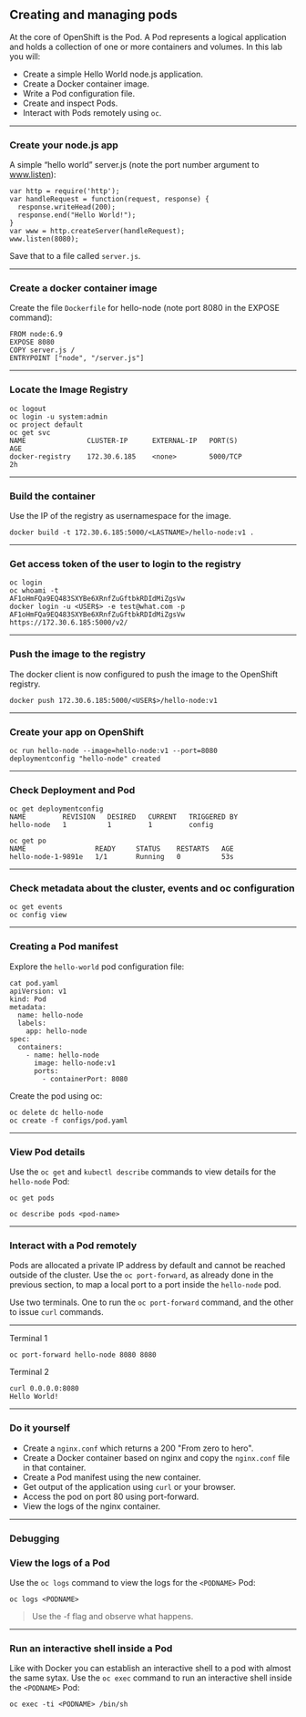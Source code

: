 ## Creating and managing pods

At the core of OpenShift is the Pod. A Pod represents a logical application and holds a collection of one or more containers and volumes. In this lab you will:

* Create a simple Hello World node.js application.
* Create a Docker container image.
* Write a Pod configuration file.
* Create and inspect Pods.
* Interact with Pods remotely using `oc`.

----

### Create your node.js app

A simple “hello world” server.js (note the port number argument to www.listen):
```
var http = require('http');
var handleRequest = function(request, response) {
  response.writeHead(200);
  response.end("Hello World!");
}
var www = http.createServer(handleRequest);
www.listen(8080);
```

Save that to a file called `server.js`.

----

### Create a docker container image

Create the file `Dockerfile` for hello-node (note port 8080 in the EXPOSE command):
```
FROM node:6.9
EXPOSE 8080
COPY server.js /
ENTRYPOINT ["node", "/server.js"]
```

----

### Locate the Image Registry

```
oc logout
oc login -u system:admin
oc project default
oc get svc
NAME               CLUSTER-IP      EXTERNAL-IP   PORT(S)                   AGE
docker-registry    172.30.6.185    <none>        5000/TCP                  2h
```

----

### Build the container

Use the IP of the registry as usernamespace for the image.

```
docker build -t 172.30.6.185:5000/<LASTNAME>/hello-node:v1 .
```

----

### Get access token of the user to login to the registry

```
oc login
oc whoami -t
AF1oHmFQa9EQ483SXYBe6XRnfZuGftbkRDIdMiZgsVw
docker login -u <USER$> -e test@what.com -p AF1oHmFQa9EQ483SXYBe6XRnfZuGftbkRDIdMiZgsVw https://172.30.6.185:5000/v2/
```

----

### Push the image to the registry

The docker client is now configured to push the image to the OpenShift registry.

```
docker push 172.30.6.185:5000/<USER$>/hello-node:v1
```

----

### Create your app on OpenShift

```
oc run hello-node --image=hello-node:v1 --port=8080
deploymentconfig "hello-node" created
```

----

### Check Deployment and Pod

```
oc get deploymentconfig
NAME         REVISION   DESIRED   CURRENT   TRIGGERED BY
hello-node   1          1         1         config

oc get po
NAME                 READY     STATUS    RESTARTS   AGE
hello-node-1-9891e   1/1       Running   0          53s
```

----

### Check metadata about the cluster, events and oc configuration

```
oc get events
oc config view
```

----

### Creating a Pod manifest

Explore the `hello-world` pod configuration file:

```
cat pod.yaml
apiVersion: v1
kind: Pod
metadata:
  name: hello-node
  labels:
    app: hello-node
spec:
  containers:
    - name: hello-node
      image: hello-node:v1
      ports:
        - containerPort: 8080
```
Create the pod using oc:

```
oc delete dc hello-node
oc create -f configs/pod.yaml
```

----

### View Pod details

Use the `oc get` and `kubectl describe` commands to view details for the `hello-node` Pod:

```
oc get pods
```

```
oc describe pods <pod-name>
```

----

### Interact with a Pod remotely

Pods are allocated a private IP address by default and cannot be reached outside of the cluster. Use the `oc port-forward`, as already done in the previous section, to map a local port to a port inside the `hello-node` pod.

Use two terminals. One to run the `oc port-forward` command, and the other to issue `curl` commands.

----

Terminal 1
```
oc port-forward hello-node 8080 8080
```
Terminal 2
```
curl 0.0.0.0:8080
Hello World!
```

----

### Do it yourself
* Create a `nginx.conf` which returns a 200 "From zero to hero".
* Create a Docker container based on nginx and copy the `nginx.conf` file in that container.
* Create a Pod manifest using the new container.
* Get output of the application using `curl` or your browser.
* Access the pod on port 80 using port-forward.
* View the logs of the nginx container.

----

### Debugging

### View the logs of a Pod

Use the `oc logs` command to view the logs for the `<PODNAME>` Pod:

```
oc logs <PODNAME>
```

> Use the -f flag and observe what happens.

----

### Run an interactive shell inside a Pod

Like with Docker you can establish an interactive shell to a pod with almost the same sytax. Use the `oc exec` command to run an interactive shell inside the `<PODNAME>` Pod:

```
oc exec -ti <PODNAME> /bin/sh
```
